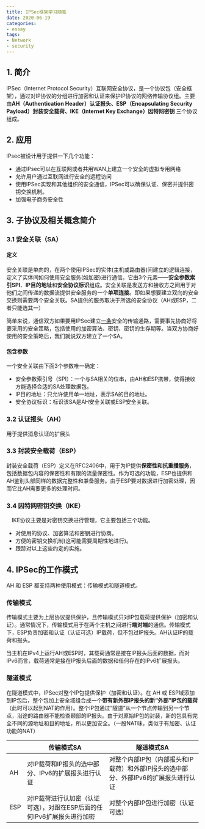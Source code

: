 ```yaml
---
title: IPSec框架学习随笔
date: 2020-06-19
categories:
- essay
tags:
- Network
- security
---
```


## 1. 简介

IPSec（Internet Protocol Security）互联网安全协议，是一个协议包（安全框架），通过对IP协议的分组进行加密和认证来保护IP协议的网络传输协议组。主要由**AH（Authentication Header）认证报头、ESP（Encapsulating Security Payload）封装安全载荷、IKE（Internet Key Exchange）因特网密钥** 三个协议组成。

## 2. 应用

IPsec被设计用于提供一下几个功能：

- 通过IPsec可以在互联网或者共用WAN上建立一个安全的虚拟专用网络
- 允许用户通过互联网进行安全的远程访问
- 使用IPSec实现和其他组织的安全通信，IPSec可以确保认证、保密并提供密钥交换机制。
- 加强电子商务安全性

## 3. 子协议及相关概念简介

### 3.1 安全关联（SA）

####  定义

安全关联是单向的，在两个使用IPSec的实体(主机或路由器)间建立的逻辑连接，定义了实体间如何使用安全服务(如加密)进行通信。它由3个元素——**安全参数索引SPI**、**IP目的地址**和**安全协议标识**组成。安全关联是发送方和接收方之间用于对他们之间传递的数据流提供安全服务的一个**单项连接**。即如果想要建立双向的安全交换则需要两个安全关联。SA提供的服务取决于所选的安全协议（AH或ESP，二者只能选其一）

简单来说，通信双方如果要用IPSec建立[一条](https://link.zhihu.com/?target=http%3A//www.chinabyte.com/keyword/%E4%B8%80%E6%9D%A1/)安全的传输通路，需要事先协商好将要采用的安全策略，包括使用的加密算法、密钥、密钥的生存期等。当双方协商好使用的安全策略后，我们就说双方建立了一个SA。

#### 包含参数

一个安全关联由下面3个参数唯一确定：

- 安全参数索引号（SPI）：一个与SA相关的位串，由AH和ESP携带，使得接收方能选择合适的SA处理数据包。
- IP目的地址：只允许使用单一地址，表示SA的目的地址。
- 安全协议标识：标识该SA是AH安全关联或ESP安全关联。

### 3.2 认证报头（AH）

用于提供消息认证的扩展头

### 3.3  封装安全载荷（ESP）

封装安全载荷（ESP）定义在RFC2406中，用于为IP提供**保密性和抗重播服务**，包括数据包内容的保密性和有限的流量保密性。作为可选的功能，ESP也提供和AH鉴别头部同样的数据完整性和兼备服务。由于ESP要对数据进行加密处理，因而它比AH需要更多的处理时间。

### 3.4 因特网密钥交换（IKE）

　IKE协议主要是对密钥交换进行管理，它主要包括三个功能。

- 对使用的协议、加密算法和密钥进行协商。
-  方便的密钥交换机制(这可能需要周期性地进行)。
-  跟踪对以上这些约定的实施。

## 4. IPSec的工作模式

AH 和 ESP 都支持两种使用模式：传输模式和隧道模式。

### 传输模式

传输模式主要为上层协议提供保护，且传输模式只对IP包载荷提供保护（加密和认证）。通常情况下，传输模式用于在两个主机之间进行**端对端**的通信。传输模式下，ESP负责加密和认证（认证可选）IP载荷，但不包过IP报头。AH认证IP的载荷和报头。

当主机在IPv4上运行AH或ESP时，其载荷通常是接在IP报头后面的数据，而对IPv6而言，载荷通常是接在IP报头后面的数据和任何存在的IPv6扩展报头。

### 隧道模式

在隧道模式中，IPSec对整个IP包提供保护（加密和认证）。在 AH 或 ESP域添加到IP包后，整个包加上安全域组合成一个**带有新外部IP报头的新“外部”IP包的载荷**（此时可以起到NAT的作用）。整个IP包通过“隧道”从一个节点传输到另一个节点，沿途的路由器不能检查颞部的IP报头。由于对原始IP包的封装，新的包具有完全不同的源地址和目的地址，所以更加安全。（一股NAT味，类似于有加密、认证功能的NAT）

|      | 传输模式SA                                                   | 隧道模式SA                                                   |
| :--- | ------------------------------------------------------------ | ------------------------------------------------------------ |
| AH   | 对IP载荷和IP报头的选中部分、IPv6的扩展报头进行认证           | 对整个内部IP包（内部报头和IP载荷）和外部IP报头的选中部分、外部IPv6的扩展报头进行认证 |
| ESP  | 对IP载荷进行认加密（认证可选），对跟在ESP后面的任何IPv6扩展报头进行加密 | 对整个内部IP包进行加密（认证可选）                           |



